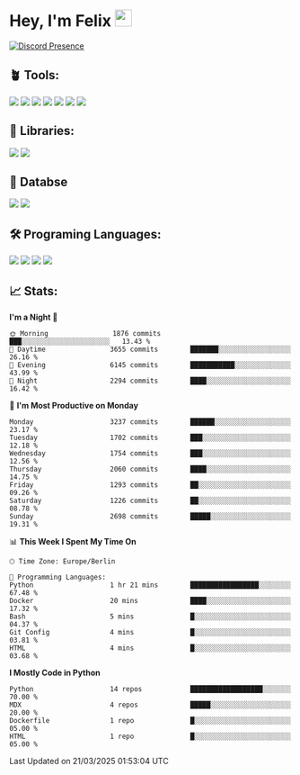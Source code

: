 # Hey, I'm Felix <img src="https://raw.githubusercontent.com/MartinHeinz/MartinHeinz/master/wave.gif" width="30px">

[![Discord Presence](https://lanyard.cnrad.dev/api/1078242409495932969?showDisplayName=true&theme=dark)](https://discord.com/users/1078242409495932969)

## 🪴 Tools:
[![](https://skillicons.dev/icons?i=discord)](https://discord.com/ "Discord")
[![](https://skillicons.dev/icons?i=bots)](https://discord.dev/ "Discord Bots")
[![](https://skillicons.dev/icons?i=pycharm)](https://jetbrains.com/pycharm/ "PyCharm")
[![](https://skillicons.dev/icons?i=webstorm)](https://jetbrains.com/webstorm/ "WebStorm")
[![](https://skillicons.dev/icons?i=vscode)](https://vscode.dev/ "VSC")
[![](https://skillicons.dev/icons?i=git)](https://git-scm.com/ "Git")
[![](https://skillicons.dev/icons?i=github)](https://github.com/ "GitHub")


## 🎉 Libraries:
[![](https://skillicons.dev/icons?i=fastapi)](https://fastapi.tiangolo.com/ "FastAPI")
[![](https://skillicons.dev/icons?i=flask)](https://flask.palletsprojects.com/en/3.0.x/ "Flask")

## 💾 Databse
[![](https://skillicons.dev/icons?i=sqlite)](https://sqlite.org/ "SQLite")
[![](https://skillicons.dev/icons?i=postgresql)](https://postgresql.org/ "PostgreSQL")


## 🛠️ Programing Languages:
[![](https://skillicons.dev/icons?i=py)](https://python.org/ "Python")
[![](https://skillicons.dev/icons?i=html)](https://de.wikipedia.org/wiki/Hypertext_Markup_Language "HTML")
[![](https://skillicons.dev/icons?i=js)](https://de.wikipedia.org/wiki/JavaScript "JavaScript")
[![](https://skillicons.dev/icons?i=css)](https://de.wikipedia.org/wiki/CSS "CSS")

## 📈 Stats:
<!--START_SECTION:waka-->
**I'm a Night 🦉** 

```text
🌞 Morning                1876 commits        ███░░░░░░░░░░░░░░░░░░░░░░   13.43 % 
🌆 Daytime                3655 commits        ███████░░░░░░░░░░░░░░░░░░   26.16 % 
🌃 Evening                6145 commits        ███████████░░░░░░░░░░░░░░   43.99 % 
🌙 Night                  2294 commits        ████░░░░░░░░░░░░░░░░░░░░░   16.42 % 
```
📅 **I'm Most Productive on Monday** 

```text
Monday                   3237 commits        ██████░░░░░░░░░░░░░░░░░░░   23.17 % 
Tuesday                  1702 commits        ███░░░░░░░░░░░░░░░░░░░░░░   12.18 % 
Wednesday                1754 commits        ███░░░░░░░░░░░░░░░░░░░░░░   12.56 % 
Thursday                 2060 commits        ████░░░░░░░░░░░░░░░░░░░░░   14.75 % 
Friday                   1293 commits        ██░░░░░░░░░░░░░░░░░░░░░░░   09.26 % 
Saturday                 1226 commits        ██░░░░░░░░░░░░░░░░░░░░░░░   08.78 % 
Sunday                   2698 commits        █████░░░░░░░░░░░░░░░░░░░░   19.31 % 
```


📊 **This Week I Spent My Time On** 

```text
🕑︎ Time Zone: Europe/Berlin

💬 Programming Languages: 
Python                   1 hr 21 mins        █████████████████░░░░░░░░   67.48 % 
Docker                   20 mins             ████░░░░░░░░░░░░░░░░░░░░░   17.32 % 
Bash                     5 mins              █░░░░░░░░░░░░░░░░░░░░░░░░   04.37 % 
Git Config               4 mins              █░░░░░░░░░░░░░░░░░░░░░░░░   03.81 % 
HTML                     4 mins              █░░░░░░░░░░░░░░░░░░░░░░░░   03.68 % 
```

**I Mostly Code in Python** 

```text
Python                   14 repos            ██████████████████░░░░░░░   70.00 % 
MDX                      4 repos             █████░░░░░░░░░░░░░░░░░░░░   20.00 % 
Dockerfile               1 repo              █░░░░░░░░░░░░░░░░░░░░░░░░   05.00 % 
HTML                     1 repo              █░░░░░░░░░░░░░░░░░░░░░░░░   05.00 % 
```




 Last Updated on 21/03/2025 01:53:04 UTC
<!--END_SECTION:waka-->
